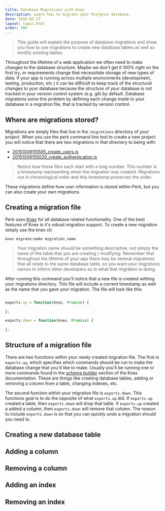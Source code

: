 ```yaml
---
title: Database Migrations with Knex
description: Learn how to migrate your Postgres database.
date: 2016-02-27
layout: topic.html
order: 500
---
```


> This guide will explain the purpose of database migrations and show you how to use migrations to create new database tables as well as modify existing tables.

Throughout the lifetime of a web application we often need to make changes to the database structure. Maybe we don't get it 100% right on the first try, or requirements change that necessitate storage of new types of data. If your app is running across multiple environments (development, testing, production, etc.) it can be difficult to keep track of the structural changes to your database because the structure of your database is not tracked in your version control system (e.g. git) by default. Database migrations solve this problem by defining each change made to your database in a migration file, that is tracked by version control.

## Where are migrations stored?

Migrations are simply files that live in the `/migrations` directory of your project. When you use the perk command line tool to create a new project you will notice that there are two migrations in that directory to being with:

* [20151009115505_create_users.js](https://github.com/alarner/perk/blob/master/migrations/20151009115505_create_users.js)
* [20151009155020_create_authentication.js](https://github.com/alarner/perk/blob/master/migrations/20151009155020_create_authentication.js)

> Notice how these files each start with a long number. This number is a timestamp representing when the migration was created. Migrations run in chronological order and this timestamp preserves the order.

These migrations define how user information is stored within Perk, but you can also create your own migrations.

## Creating a migration file

Perk uses [Knex](http://knexjs.org/) for all database related functionality. One of the best features of Knex is it's robust migration support. To create a new migration simply use the knex cli:

```
knex migrate:make migration_name
```

> Your migration name should be something descriptive, not simply the name of the table that you are creating / modifying. Remember that throughout the lifetime of your app there may be several migrations that all relate to the same database table, so you want your migrations names to inform other developers as to what that migration is doing.

After running this command you'll notice that a new file is created withing your migrations directory. This file will include a current timestamp as well as the name that you gave your migration. The file will look like this:

```js

exports.up = function(knex, Promise) {
  
};

exports.down = function(knex, Promise) {
  
};
```

## Structure of a migration file

There are two functions within your newly created migration file. The first is `exports.up`, which specifies which commands should be run to make the database change that you'd like to make. Usually you'll be running one or more commands found in the [schema builder](http://knexjs.org/#Schema) section of the Knex documentation. These are things like creating database tables, adding or removing a column from a table, changing indexes, etc.

The second function within your migration file is `exports.down`. This functions goal is to do the opposite of what `exports.up` did. If `exports.up` created a table, then `exports.down` will drop that table. If `exports.up` created a added a column, then `exports.down` will remove that column. The reason to include `exports.down` is so that you can quickly undo a migration should you need to.

## Creating a new database table

## Adding a column

## Removing a column

## Adding an index

## Removing an index